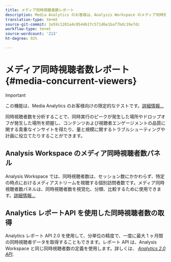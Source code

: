 ```yaml
---
title: メディア同時視聴者数レポート
description: Media Analytics のお客様は、Analysis Workspace のメディア同時視聴者数パネルを使用して、同時視聴者数を分析し、同時実行のピークが発生した場所やドロップオフが発生した場所を把握できます。
translation-type: tm+mt
source-git-commit: 1e59c1201a4c0544b1fc571d6e1baf7bdc19e7dc
workflow-type: tm+mt
source-wordcount: '213'
ht-degree: 92%

---
```



# メディア同時視聴者数レポート {#media-concurrent-viewers}

>[!IMPORTANT]
>
>この機能は、Media Analytics のお客様向けの限定的なテストです。[詳細情報...](https://docs.adobe.com/content/help/ja-JP/analytics/landing/an-releases.html)

同時視聴者数を分析することで、同時実行のピークが発生した場所やドロップオフが発生した場所を把握し、コンテンツおよび視聴者エンゲージメントの品質に関する貴重なインサイトを得たり、量と規模に関するトラブルシューティングや計画に役立てたりすることができます。

## Analysis Workspace のメディア同時視聴者数パネル

Analysis Workspace では、同時視聴者数は、セッション数にかかわらず、特定の時点におけるメディアストリームを視聴する個別訪問者数です。メディア同時視聴者数パネルは、同時視聴者数を視覚化、分類、比較するために使用できます。[詳細情報...](https://docs.adobe.com/content/help/en/media-analytics/using/media-reports/media-default-reports/get-concurrent-json20.html)

## Analytics レポートAPI を使用した同時視聴者数の取得

Analytics レポート API 2.0 を使用して、分単位の精度で、一度に最大 1 ヶ月間の同時視聴者データを取得することもできます。レポート API は、Analysis Workspace と同じ同時視聴者数の定義を使用します。詳しくは、 [_*Analytics 2.0 API*_](https://www.adobe.io/apis/experiencecloud/analytics/docs.html).
